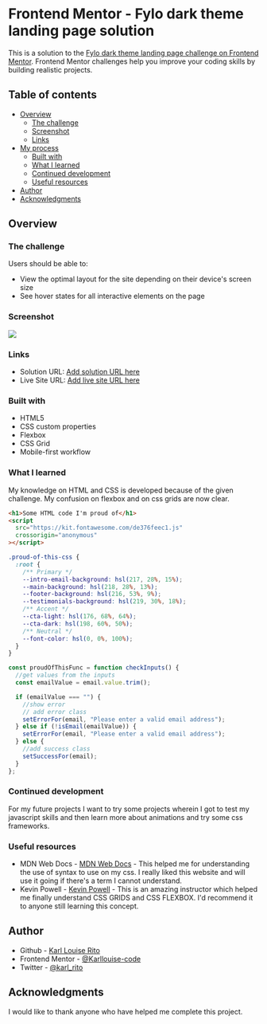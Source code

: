 # Frontend Mentor - Fylo dark theme landing page solution

This is a solution to the [Fylo dark theme landing page challenge on Frontend Mentor](https://www.frontendmentor.io/challenges/fylo-dark-theme-landing-page-5ca5f2d21e82137ec91a50fd). Frontend Mentor challenges help you improve your coding skills by building realistic projects.

## Table of contents

- [Overview](#overview)
  - [The challenge](#the-challenge)
  - [Screenshot](#screenshot)
  - [Links](#links)
- [My process](#my-process)
  - [Built with](#built-with)
  - [What I learned](#what-i-learned)
  - [Continued development](#continued-development)
  - [Useful resources](#useful-resources)
- [Author](#author)
- [Acknowledgments](#acknowledgments)

## Overview

### The challenge

Users should be able to:

- View the optimal layout for the site depending on their device's screen size
- See hover states for all interactive elements on the page

### Screenshot

![](./screenshot.jpg)

### Links

- Solution URL: [Add solution URL here](https://your-solution-url.com)
- Live Site URL: [Add live site URL here](https://karllouise-code.github.io/fylo-dark-theme-page/)

### Built with

- HTML5
- CSS custom properties
- Flexbox
- CSS Grid
- Mobile-first workflow

### What I learned

My knowledge on HTML and CSS is developed because of the given challenge. My confusion on flexbox and on css grids are now clear.

```html
<h1>Some HTML code I'm proud of</h1>
<script
  src="https://kit.fontawesome.com/de376feec1.js"
  crossorigin="anonymous"
></script>
```

```css
.proud-of-this-css {
  :root {
    /** Primary */
    --intro-email-background: hsl(217, 28%, 15%);
    --main-background: hsl(218, 28%, 13%);
    --footer-background: hsl(216, 53%, 9%);
    --testimonials-background: hsl(219, 30%, 18%);
    /** Accent */
    --cta-light: hsl(176, 68%, 64%);
    --cta-dark: hsl(198, 60%, 50%);
    /** Neutral */
    --font-color: hsl(0, 0%, 100%);
  }
}
```

```js
const proudOfThisFunc = function checkInputs() {
  //get values from the inputs
  const emailValue = email.value.trim();

  if (emailValue === "") {
    //show error
    // add error class
    setErrorFor(email, "Please enter a valid email address");
  } else if (!isEmail(emailValue)) {
    setErrorFor(email, "Please enter a valid email address");
  } else {
    //add success class
    setSuccessFor(email);
  }
};
```

### Continued development

For my future projects I want to try some projects wherein I got to test my javascript skills and then learn more about animations and try some css frameworks.

### Useful resources

- MDN Web Docs - [MDN Web Docs](https://developer.mozilla.org/en-US/) - This helped me for understanding the use of syntax to use on my css. I really liked this website and will use it going if there's a term I cannot understand.
- Kevin Powell - [Kevin Powell](https://www.youtube.com/kepowob/playlists?view=50&sort=dd&shelf_id=2) - This is an amazing instructor which helped me finally understand CSS GRIDS and CSS FLEXBOX. I'd recommend it to anyone still learning this concept.

## Author

- Github - [Karl Louise Rito](https://github.com/Karllouise-code)
- Frontend Mentor - [@Karllouise-code](https://www.frontendmentor.io/profile/Karllouise-code)
- Twitter - [@karl_rito](https://twitter.com/karl_rito)

## Acknowledgments

I would like to thank anyone who have helped me complete this project.
